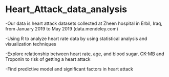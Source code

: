 # Heart_Attack_data_analysis

-Our data is heart attack datasets collected at Zheen hospital in Erbil, Iraq, from January 2019 to May 2019 (data.mendeley.com)

-Using R to analyze heart rate data by using statistical analysis and visualization techniques

-Explore relationship between heart rate, age, and blood sugar, CK-MB and Troponin to risk of getting a heart attack

-Find predictive model and significant factors in heart attack
